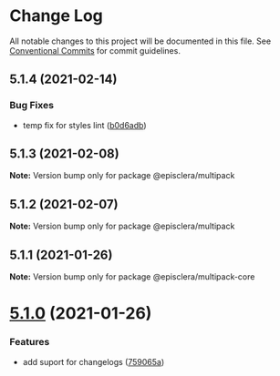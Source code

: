 # Change Log

All notable changes to this project will be documented in this file.
See [Conventional Commits](https://conventionalcommits.org) for commit guidelines.

## 5.1.4 (2021-02-14)


### Bug Fixes

* temp fix for styles lint ([b0d6adb](https://github.com/episclera/multipack/commit/b0d6adb5c1bcbbb8d3c636aaf97d9a0417a5c9c7))





## 5.1.3 (2021-02-08)

**Note:** Version bump only for package @episclera/multipack





## 5.1.2 (2021-02-07)

**Note:** Version bump only for package @episclera/multipack





## 5.1.1 (2021-01-26)

**Note:** Version bump only for package @episclera/multipack-core





# [5.1.0](https://github.com/episclera/multipack/compare/@episclera/multipack-core@5.0.44...@episclera/multipack-core@5.1.0) (2021-01-26)


### Features

* add suport for changelogs ([759065a](https://github.com/episclera/multipack/commit/759065a9f3c97fb6812eae26bc77acf18dbab1be))
